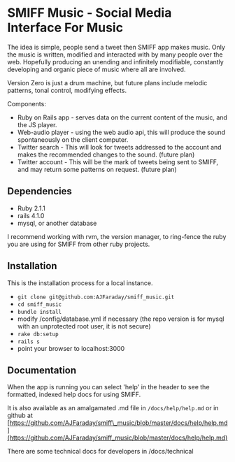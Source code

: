 # SMIFF Music - Social Media Interface For Music

The idea is simple, people send a tweet then SMIFF app makes music. Only the music is written, modified and interacted with by many people over the web. Hopefully producing an unending and infinitely modifiable, constantly developing and organic piece of music where all are involved.

Version Zero is just a drum machine, but future plans include melodic patterns, tonal control, modifying effects.

Components:

* Ruby on Rails app - serves data on the current content of the music, and the JS player. 
* Web-audio player - using the web audio api, this will produce the sound spontaneously on the client computer.
* Twitter search - This will look for tweets addressed to the account and makes the recommended changes to the sound. (future plan)
* Twitter account - This will be the mark of tweets being sent to SMIFF, and may return some patterns on request. (future plan)

## Dependencies

* Ruby 2.1.1
* rails 4.1.0
* mysql, or another database

I recommend working with rvm, the version manager, to ring-fence the ruby you are using for SMIFF from other ruby projects.

## Installation 

This is the installation process for a local instance.

* `git clone git@github.com:AJFaraday/smiff_music.git`
* `cd smiff_music`
* `bundle install`
* modify /config/database.yml if necessary (the repo version is for mysql with an unprotected root user, it is not secure)
* `rake db:setup`
* `rails s`
* point your browser to localhost:3000

## Documentation

When the app is running you can select 'help' in the header to see the formatted, indexed help docs for using SMIFF. 

It is also available as an amalgamated .md file in `/docs/help/help.md` or in github at [https://github.com/AJFaraday/smiff\_music/blob/master/docs/help/help.md](https://github.com/AJFaraday/smiff_music/blob/master/docs/help/help.md)

There are some technical docs for developers in /docs/technical

